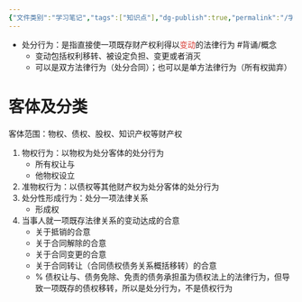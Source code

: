 ```yaml
---
{"文件类别":"学习笔记","tags":["知识点"],"dg-publish":true,"permalink":"/学习笔记studyup/知识点cheese/处分行为/","dgPassFrontmatter":true,"created":"2024-09-13T08:52:40.036+08:00","updated":"2024-10-13T17:23:14.838+08:00"}
---
```


- 处分行为：是指直接使一项既存财产权利得以<font color="#d83931">变动</font>的法律行为 #背诵/概念 
	- 变动包括权利移转、被设定负担、变更或者消灭
	- 可以是双方法律行为（处分合同）；也可以是单方法律行为（所有权拋弃）

# 客体及分类
客体范围：物权、债权、股权、知识产权等财产权
1. 物权行为：以物权为处分客体的处分行为
	- 所有权让与
	- 他物权设立
2. 准物权行为：以债权等其他财产权为处分客体的处分行为
3. 处分性形成行为：处分一项法律关系
	- 形成权
4. 当事人就一项既存法律关系的变动达成的合意
	- 关于抵销的合意
	- 关于合同解除的合意
	- 关于合同变更的合意
	- 关于合同转让（合同债权债务关系概括移转）的合意
	- % 债权让与、债务免除、免责的债务承担虽为债权法上的法律行为，但导致一项既存的债权移转，所以是处分行为，不是债权行为
